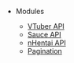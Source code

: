 * Modules

  * [VTuber API](vtuberapi.md)
  * [Sauce API](sauceapi.md)
  * [nHentai API](nhentaiapi.md)
  * [Pagination](pagination.md)
